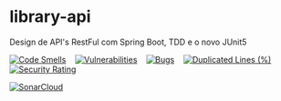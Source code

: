 # library-api

Design de API's RestFul com Spring Boot, TDD e o novo JUnit5

  [![Code Smells](https://sonarcloud.io/api/project_badges/measure?project=wallanpsantos_library-api&metric=code_smells)](https://sonarcloud.io/summary/new_code?id=wallanpsantos_library-api) &nbsp;&nbsp; [![Vulnerabilities](https://sonarcloud.io/api/project_badges/measure?project=wallanpsantos_library-api&metric=vulnerabilities)](https://sonarcloud.io/summary/new_code?id=wallanpsantos_library-api) &nbsp;&nbsp; [![Bugs](https://sonarcloud.io/api/project_badges/measure?project=wallanpsantos_library-api&metric=bugs)](https://sonarcloud.io/summary/new_code?id=wallanpsantos_library-api) &nbsp;&nbsp; [![Duplicated Lines (%)](https://sonarcloud.io/api/project_badges/measure?project=wallanpsantos_library-api&metric=duplicated_lines_density)](https://sonarcloud.io/summary/new_code?id=wallanpsantos_library-api)  &nbsp;&nbsp; [![Security Rating](https://sonarcloud.io/api/project_badges/measure?project=wallanpsantos_library-api&metric=security_rating)](https://sonarcloud.io/summary/new_code?id=wallanpsantos_library-api) &nbsp;&nbsp;&nbsp;
  
  [![SonarCloud](https://sonarcloud.io/images/project_badges/sonarcloud-orange.svg)](https://sonarcloud.io/summary/new_code?id=wallanpsantos_library-api)
